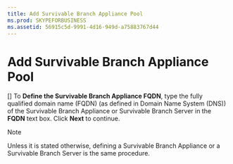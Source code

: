 ```yaml
---
title: Add Survivable Branch Appliance Pool
ms.prod: SKYPEFORBUSINESS
ms.assetid: 56915c5d-9991-4d16-949d-a75883767d44
---
```



# Add Survivable Branch Appliance Pool
[]
To **Define the Survivable Branch Appliance FQDN**, type the fully qualified domain name (FQDN) (as defined in Domain Name System (DNS)) of the Survivable Branch Appliance or Survivable Branch Server in the **FQDN** text box. Click **Next** to continue.
  
    
    


> [!NOTE]
> Unless it is stated otherwise, defining a Survivable Branch Appliance or a Survivable Branch Server is the same procedure. 
  
    
    



